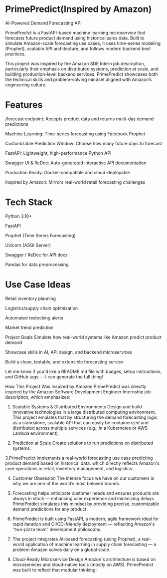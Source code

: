 # PrimePredict(Inspired by Amazon)
AI-Powered Demand Forecasting API

PrimePredict is a FastAPI-based machine learning microservice that forecasts future product demand using historical sales data. Built to simulate Amazon-scale forecasting use cases, it uses time-series modeling (Prophet), scalable API architecture, and follows modern backend best practices.

This project was inspired by the Amazon SDE Intern job description, particularly their emphasis on distributed systems, prediction at scale, and building production-level backend services. PrimePredict showcases both the technical skills and problem-solving mindset aligned with Amazon’s engineering culture.

# Features
/forecast endpoint: Accepts product data and returns multi-day demand predictions

Machine Learning: Time-series forecasting using Facebook Prophet

Customizable Prediction Window: Choose how many future days to forecast

FastAPI: Lightweight, high-performance Python API

Swagger UI & ReDoc: Auto-generated interactive API documentation

Production Ready: Docker-compatible and cloud-deployable

Inspired by Amazon: Mirrors real-world retail forecasting challenges



# Tech Stack
Python 3.10+

FastAPI

Prophet (Time Series Forecasting)

Uvicorn (ASGI Server)

Swagger / ReDoc for API docs

Pandas for data preprocessing

# Use Case Ideas
Retail inventory planning

Logistics/supply chain optimization

Automated restocking alerts

Market trend prediction

Project Goals
Simulate how real-world systems like Amazon predict product demand

Showcase skills in AI, API design, and backend microservices

Build a clean, testable, and extensible forecasting service

Let me know if you'd like a README.md file with badges, setup instructions, and GitHub tags — I can generate the full thing!


How This Project Was Inspired by Amazon
PrimePredict was directly inspired by the Amazon Software Development Engineer Internship job description, which emphasizes:

1. Scalable Systems & Distributed Environments
Design and build innovative technologies in a large distributed computing environment.
This project emulates that by structuring the demand forecasting logic as a standalone, scalable API that can easily be containerized and distributed across multiple services (e.g., in a Kubernetes or AWS Lambda environment).

2. Prediction at Scale
Create solutions to run predictions on distributed systems.

3.PrimePredict implements a real-world forecasting use case predicting product demand based on historical data. which directly reflects Amazon's core operations in retail, inventory management, and logistics.

4. Customer Obsession
The intense focus we have on our customers is why we are one of the world’s most beloved brands.

5. Forecasting helps anticipate customer needs and ensures products are always in stock — enhancing user experience and minimizing delays. PrimePredict simulates this mindset by providing precise, customizable demand predictions for any product.

6. PrimePredict is built using FastAPI, a modern, agile framework ideal for rapid iteration and CI/CD-friendly deployment — reflecting Amazon's “two-pizza team” development philosophy.

7. The project integrates AI-based forecasting (using Prophet), a real-world application of machine learning in supply chain forecasting — a problem Amazon solves daily on a global scale.

8. Cloud-Ready Microservice Design
Amazon's architecture is based on microservices and cloud-native tools (mostly on AWS). PrimePredict was built to reflect that modular thinking:
